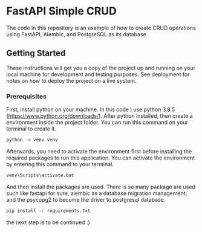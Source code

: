 # FastAPI Simple CRUD

The code in this repository is an example of how to create CRUD operations using FastAPI, Alembic, and PostgreSQL as its database.


## Getting Started

These instructions will get you a copy of the project up and running on your local machine for development and testing purposes. See deployment for notes on how to deploy the project on a live system.


### Prerequisites

First, install python on your machine. In this code I use python 3.8.5 (https://www.python.org/downloads/). After python installed, then create a environment inside the project folder. You can run this command on your terminal to create it.

``` bash
python -m venv venv
```

Afterwards, you need to activate the environment first before installing the required packages to run this application. You can activate the environment by entering this command to your terminal.

``` bash
venv\Scripts\activate.bat
```

And then install the packages are used. There is so many package are used such like fastapi for sure, alembic as a database migration management, and the psycopg2 to become the driver to postgresql database.

``` bash
pip install -r requirements.txt
```

the next step is to be continued :)